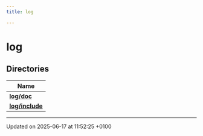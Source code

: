 ```yaml
---
title: log

---
```


# log



## Directories

| Name           |
| -------------- |
| **[log/doc](dir_ab92accbac16448a88b7e596e9cff67d.md#dir-log/doc)**  |
| **[log/include](dir_9f39dd86019fee8ad514daa97fcb3202.md#dir-log/include)**  |






-------------------------------

Updated on 2025-06-17 at 11:52:25 +0100
